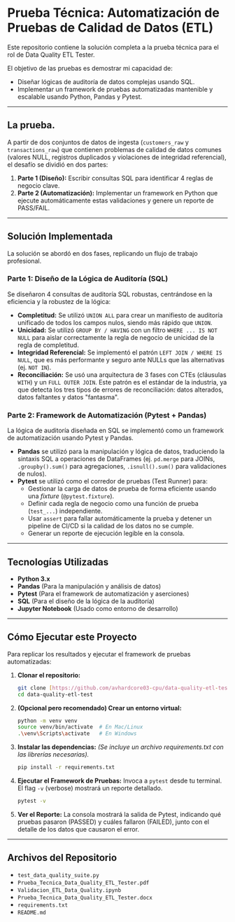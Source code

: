 # Prueba Técnica: Automatización de Pruebas de Calidad de Datos (ETL)

Este repositorio contiene la solución completa a la prueba técnica para el rol de Data Quality ETL Tester.

El objetivo de las pruebas es demostrar mi capacidad de:

* Diseñar lógicas de auditoría de datos complejas usando SQL.
* Implementar un framework de pruebas automatizadas mantenible y escalable usando Python, Pandas y Pytest.

---

##  La prueba.

A partir de dos conjuntos de datos de ingesta (`customers_raw` y `transactions_raw`) que contienen problemas de calidad de datos comunes (valores NULL, registros duplicados y violaciones de integridad referencial), el desafío se dividió en dos partes:

1.  **Parte 1 (Diseño):** Escribir consultas SQL para identificar 4 reglas de negocio clave.
2.  **Parte 2 (Automatización):** Implementar un framework en Python que ejecute automáticamente estas validaciones y genere un reporte de PASS/FAIL.

---

##  Solución Implementada

La solución se abordó en dos fases, replicando un flujo de trabajo profesional.

### Parte 1: Diseño de la Lógica de Auditoría (SQL)

Se diseñaron 4 consultas de auditoría SQL robustas, centrándose en la eficiencia y la robustez de la lógica:

* **Completitud:** Se utilizó `UNION ALL` para crear un manifiesto de auditoría unificado de todos los campos nulos, siendo más rápido que `UNION`.
* **Unicidad:** Se utilizó `GROUP BY / HAVING` con un filtro `WHERE ... IS NOT NULL` para aislar correctamente la regla de negocio de unicidad de la regla de completitud.
* **Integridad Referencial:** Se implementó el patrón `LEFT JOIN / WHERE IS NULL`, que es más performante y seguro ante NULLs que las alternativas (ej. `NOT IN`).
* **Reconciliación:** Se usó una arquitectura de 3 fases con CTEs (cláusulas `WITH`) y un `FULL OUTER JOIN`. Este patrón es el estándar de la industria, ya que detecta los tres tipos de errores de reconciliación: datos alterados, datos faltantes y datos "fantasma".

### Parte 2: Framework de Automatización (Pytest + Pandas)

La lógica de auditoría diseñada en SQL se implementó como un framework de automatización usando Pytest y Pandas.

* **Pandas** se utilizó para la manipulación y lógica de datos, traduciendo la sintaxis SQL a operaciones de DataFrames (ej. `pd.merge` para JOINs, `.groupby().sum()` para agregaciones, `.isnull().sum()` para validaciones de nulos).
* **Pytest** se utilizó como el corredor de pruebas (Test Runner) para:
    * Gestionar la carga de datos de prueba de forma eficiente usando una *fixture* (`@pytest.fixture`).
    * Definir cada regla de negocio como una función de prueba (`test_...`) independiente.
    * Usar `assert` para fallar automáticamente la prueba y detener un pipeline de CI/CD si la calidad de los datos no se cumple.
    * Generar un reporte de ejecución legible en la consola.

---

##  Tecnologías Utilizadas

* **Python 3.x**
* **Pandas** (Para la manipulación y análisis de datos)
* **Pytest** (Para el framework de automatización y aserciones)
* **SQL** (Para el diseño de la lógica de la auditoría)
* **Jupyter Notebook** (Usado como entorno de desarrollo)

---

##  Cómo Ejecutar este Proyecto

Para replicar los resultados y ejecutar el framework de pruebas automatizadas:

1.  **Clonar el repositorio:**
  
    ```bash
    git clone [https://github.com/avhardcore03-cpu/data-quality-etl-test.git](https://github.com/avhardcore03-cpu/data-quality-etl-test.git)
    cd data-quality-etl-test
    ```

2.  **(Opcional pero recomendado) Crear un entorno virtual:**
    ```bash
    python -m venv venv
    source venv/bin/activate  # En Mac/Linux
    .\venv\Scripts\activate   # En Windows
    ```

3.  **Instalar las dependencias:**
    *(Se incluye un archivo requirements.txt con las librerías necesarias).*
    ```bash
    pip install -r requirements.txt
    ```

4.  **Ejecutar el Framework de Pruebas:**
    Invoca a `pytest` desde tu terminal. El flag `-v` (verbose) mostrará un reporte detallado.
    ```bash
    pytest -v
    ```

5.  **Ver el Reporte:**
    La consola mostrará la salida de Pytest, indicando qué pruebas pasaron (PASSED) y cuáles fallaron (FAILED), junto con el detalle de los datos que causaron el error.

---

##  Archivos del Repositorio

* `test_data_quality_suite.py`
* `Prueba_Tecnica_Data_Quality_ETL_Tester.pdf`
* `Validacion_ETL_Data_Quality.ipynb`
* `Prueba_Tecnica_Data_Quality_ETL_Tester.docx`
* `requirements.txt`
* `README.md`
